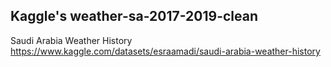 ## Kaggle's weather-sa-2017-2019-clean

Saudi Arabia Weather History
https://www.kaggle.com/datasets/esraamadi/saudi-arabia-weather-history

